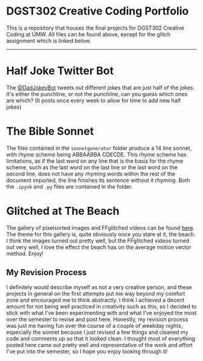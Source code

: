# DGST302 Creative Coding Portfolio
This is a repository that houses the final projects for DGST302 Creative Coding at UMW.
All files can be found above, except for the glitch assignment which is linked below.

* * *

# Half Joke Twitter Bot
The [@DadJokeyBot](https://twitter.com/DadJokeyBot) tweets out different jokes that are just half of the jokes. It's either the punchline, or not the punchline, can you guess which ones are which? (It posts once every week to allow for time to add new half jokes)

# The Bible Sonnet
The files contained in the `sonnetgenerator` folder produce a 14 line sonnet, with rhyme scheme being ABBAABBA CDECDE. This rhyme scheme has limitations, as if the last word on any line that is the basis for the rhyme scheme, such as the last word on the last line or the last word on the second line, does not have any rhyming words within the rest of the document imported, the line finishes its sentence without it rhyming. Both the `.ipynb` and `.py` files are contained in the folder.

# Glitched at The Beach
The gallery of pixelsorted images and FFglitched videos can be found [here](https://imgur.com/a/jxCPYYN). The theme for this gallery is, quite obviously once you stare at it, the beach. I think the images turned out pretty well, but the FFglitched videos turned out very well, I love the effect the beach has on the average motion vector method. Enjoy!

## My Revision Process
I definitely would describe myself as not a very creative person, and these projects in general on the first attempts put me way beyond my comfort zone and encouraged me to think abstractly. I think I achieved a decent amount for not being well practiced in creativity such as this, so I decided to stick with what I've been experimenting with and what I've enjoyed the most over the semester to revise and post here. Honestly, my revision process was just me having fun over the course of a couple of weekday nights, especially the sonnet because I just revised a few things and cleaned my code and comments up so that it looked clean. I thought most of everything posted here came out pretty well and representative of the work and effort I've put into the semester, so I hope you enjoy looking through it!
